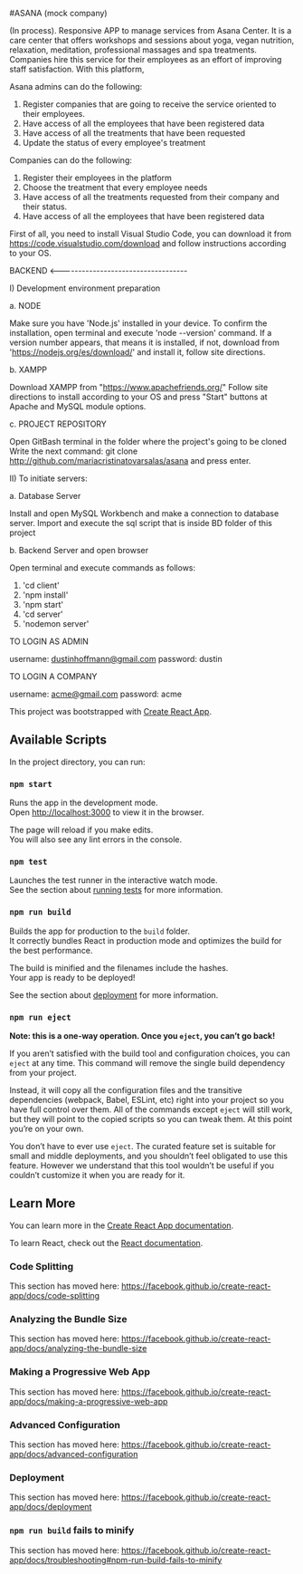 #ASANA (mock company)

(In process). Responsive APP to manage services from Asana Center. It is a care center that offers workshops and sessions about yoga, vegan nutrition, relaxation, meditation, professional massages and spa treatments. Companies hire this service for their employees as an effort of improving staff satisfaction. With this platform, 

Asana admins can do the following:

1) Register companies that are going to receive the service oriented to their employees.
2) Have access of all the employees that have been registered data 
3) Have access of all the treatments that have been requested 
4) Update the status of every employee's treatment 

Companies can do the following: 

1) Register their employees in the platform
2) Choose the treatment that every employee needs
3) Have access of all the treatments requested from their company and their status. 
4) Have access of all the employees that have been registered data 


First of all, you need to install Visual Studio Code, you can download it from https://code.visualstudio.com/download and follow instructions according to your OS.

BACKEND <-----------------------------------

I) Development environment preparation

a. NODE

Make sure you have 'Node.js' installed in your device. To confirm the installation, open terminal and execute 'node --version' command. If a version number appears, that means it is installed, if not, download from 'https://nodejs.org/es/download/' and install it, follow site directions.

b. XAMPP

Download XAMPP from "https://www.apachefriends.org/" Follow site directions to install according to your OS and press "Start" buttons at Apache and MySQL module options.

c. PROJECT REPOSITORY

Open GitBash terminal in the folder where the project's going to be cloned Write the next command: git clone http://github.com/mariacristinatovarsalas/asana and press enter.

II) To initiate servers:

a. Database Server

Install and open MySQL Workbench and make a connection to database server.
Import and execute the sql script that is inside BD folder of this project

b. Backend Server and open browser

Open terminal and execute commands as follows:

1) 'cd client'
2) 'npm install'
3) 'npm start'
4) 'cd server'
5) 'nodemon server'

TO LOGIN AS ADMIN

username: dustinhoffmann@gmail.com
password: dustin

TO LOGIN A COMPANY

username: acme@gmail.com
password: acme







This project was bootstrapped with [Create React App](https://github.com/facebook/create-react-app).

## Available Scripts

In the project directory, you can run:

### `npm start`

Runs the app in the development mode.<br />
Open [http://localhost:3000](http://localhost:3000) to view it in the browser.

The page will reload if you make edits.<br />
You will also see any lint errors in the console.

### `npm test`

Launches the test runner in the interactive watch mode.<br />
See the section about [running tests](https://facebook.github.io/create-react-app/docs/running-tests) for more information.

### `npm run build`

Builds the app for production to the `build` folder.<br />
It correctly bundles React in production mode and optimizes the build for the best performance.

The build is minified and the filenames include the hashes.<br />
Your app is ready to be deployed!

See the section about [deployment](https://facebook.github.io/create-react-app/docs/deployment) for more information.

### `npm run eject`

**Note: this is a one-way operation. Once you `eject`, you can’t go back!**

If you aren’t satisfied with the build tool and configuration choices, you can `eject` at any time. This command will remove the single build dependency from your project.

Instead, it will copy all the configuration files and the transitive dependencies (webpack, Babel, ESLint, etc) right into your project so you have full control over them. All of the commands except `eject` will still work, but they will point to the copied scripts so you can tweak them. At this point you’re on your own.

You don’t have to ever use `eject`. The curated feature set is suitable for small and middle deployments, and you shouldn’t feel obligated to use this feature. However we understand that this tool wouldn’t be useful if you couldn’t customize it when you are ready for it.

## Learn More

You can learn more in the [Create React App documentation](https://facebook.github.io/create-react-app/docs/getting-started).

To learn React, check out the [React documentation](https://reactjs.org/).

### Code Splitting

This section has moved here: https://facebook.github.io/create-react-app/docs/code-splitting

### Analyzing the Bundle Size

This section has moved here: https://facebook.github.io/create-react-app/docs/analyzing-the-bundle-size

### Making a Progressive Web App

This section has moved here: https://facebook.github.io/create-react-app/docs/making-a-progressive-web-app

### Advanced Configuration

This section has moved here: https://facebook.github.io/create-react-app/docs/advanced-configuration

### Deployment

This section has moved here: https://facebook.github.io/create-react-app/docs/deployment

### `npm run build` fails to minify

This section has moved here: https://facebook.github.io/create-react-app/docs/troubleshooting#npm-run-build-fails-to-minify
